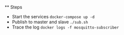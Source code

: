 ** Steps 
- Start the services
`docker-compose up -d`
- Publish to master and slave
`./sub.sh`
- Trace the log
`docker logs -f mosquitto-subscriber`

